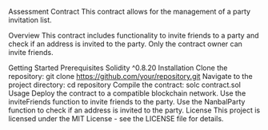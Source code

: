 Assessment Contract
This contract allows for the management of a party invitation list.

Overview
This contract includes functionality to invite friends to a party and check if an address is invited to the party. Only the contract owner can invite friends.

Getting Started
Prerequisites
Solidity ^0.8.20
Installation
Clone the repository: git clone https://github.com/your/repository.git
Navigate to the project directory: cd repository
Compile the contract: solc contract.sol
Usage
Deploy the contract to a compatible blockchain network.
Use the inviteFriends function to invite friends to the party.
Use the NanbalParty function to check if an address is invited to the party.
License
This project is licensed under the MIT License - see the LICENSE file for details.
